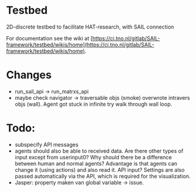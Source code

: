 # Testbed

2D-discrete testbed to facilitate HAT-research, with SAIL connection

For documentation see the wiki at [https://ci.tno.nl/gitlab/SAIL-framework/testbed/wikis/home](https://ci.tno.nl/gitlab/SAIL-framework/testbed/wikis/home).

# Changes
- run_sail_api -> run_matrxs_api
- maybe check navigator -> traversable objs (smoke) overwrote intravers objs (wall). Agent got stuck in infinite try walk through wall loop.



# Todo:
- subspecify API messages 
- agents should also be able to received data. Are there other types of input except from userinput0? Why should there be a difference between human and normal agents? 
Advantage is that agents can change it (using actions) and also read it. API input?
Settings are also passed automatically via the API, which is required for the visualization. 
- Jasper: property maken van global variable -> issue. 
